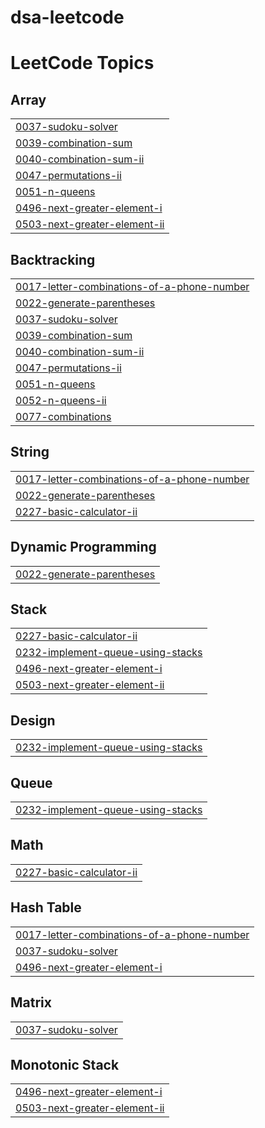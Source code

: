 # dsa-leetcode

<!---LeetCode Topics Start-->
# LeetCode Topics
## Array
|  |
| ------- |
| [0037-sudoku-solver](https://github.com/satyamagrawalread/dsa-leetcode/tree/master/0037-sudoku-solver) |
| [0039-combination-sum](https://github.com/satyamagrawalread/dsa-leetcode/tree/master/0039-combination-sum) |
| [0040-combination-sum-ii](https://github.com/satyamagrawalread/dsa-leetcode/tree/master/0040-combination-sum-ii) |
| [0047-permutations-ii](https://github.com/satyamagrawalread/dsa-leetcode/tree/master/0047-permutations-ii) |
| [0051-n-queens](https://github.com/satyamagrawalread/dsa-leetcode/tree/master/0051-n-queens) |
| [0496-next-greater-element-i](https://github.com/satyamagrawalread/dsa-leetcode/tree/master/0496-next-greater-element-i) |
| [0503-next-greater-element-ii](https://github.com/satyamagrawalread/dsa-leetcode/tree/master/0503-next-greater-element-ii) |
## Backtracking
|  |
| ------- |
| [0017-letter-combinations-of-a-phone-number](https://github.com/satyamagrawalread/dsa-leetcode/tree/master/0017-letter-combinations-of-a-phone-number) |
| [0022-generate-parentheses](https://github.com/satyamagrawalread/dsa-leetcode/tree/master/0022-generate-parentheses) |
| [0037-sudoku-solver](https://github.com/satyamagrawalread/dsa-leetcode/tree/master/0037-sudoku-solver) |
| [0039-combination-sum](https://github.com/satyamagrawalread/dsa-leetcode/tree/master/0039-combination-sum) |
| [0040-combination-sum-ii](https://github.com/satyamagrawalread/dsa-leetcode/tree/master/0040-combination-sum-ii) |
| [0047-permutations-ii](https://github.com/satyamagrawalread/dsa-leetcode/tree/master/0047-permutations-ii) |
| [0051-n-queens](https://github.com/satyamagrawalread/dsa-leetcode/tree/master/0051-n-queens) |
| [0052-n-queens-ii](https://github.com/satyamagrawalread/dsa-leetcode/tree/master/0052-n-queens-ii) |
| [0077-combinations](https://github.com/satyamagrawalread/dsa-leetcode/tree/master/0077-combinations) |
## String
|  |
| ------- |
| [0017-letter-combinations-of-a-phone-number](https://github.com/satyamagrawalread/dsa-leetcode/tree/master/0017-letter-combinations-of-a-phone-number) |
| [0022-generate-parentheses](https://github.com/satyamagrawalread/dsa-leetcode/tree/master/0022-generate-parentheses) |
| [0227-basic-calculator-ii](https://github.com/satyamagrawalread/dsa-leetcode/tree/master/0227-basic-calculator-ii) |
## Dynamic Programming
|  |
| ------- |
| [0022-generate-parentheses](https://github.com/satyamagrawalread/dsa-leetcode/tree/master/0022-generate-parentheses) |
## Stack
|  |
| ------- |
| [0227-basic-calculator-ii](https://github.com/satyamagrawalread/dsa-leetcode/tree/master/0227-basic-calculator-ii) |
| [0232-implement-queue-using-stacks](https://github.com/satyamagrawalread/dsa-leetcode/tree/master/0232-implement-queue-using-stacks) |
| [0496-next-greater-element-i](https://github.com/satyamagrawalread/dsa-leetcode/tree/master/0496-next-greater-element-i) |
| [0503-next-greater-element-ii](https://github.com/satyamagrawalread/dsa-leetcode/tree/master/0503-next-greater-element-ii) |
## Design
|  |
| ------- |
| [0232-implement-queue-using-stacks](https://github.com/satyamagrawalread/dsa-leetcode/tree/master/0232-implement-queue-using-stacks) |
## Queue
|  |
| ------- |
| [0232-implement-queue-using-stacks](https://github.com/satyamagrawalread/dsa-leetcode/tree/master/0232-implement-queue-using-stacks) |
## Math
|  |
| ------- |
| [0227-basic-calculator-ii](https://github.com/satyamagrawalread/dsa-leetcode/tree/master/0227-basic-calculator-ii) |
## Hash Table
|  |
| ------- |
| [0017-letter-combinations-of-a-phone-number](https://github.com/satyamagrawalread/dsa-leetcode/tree/master/0017-letter-combinations-of-a-phone-number) |
| [0037-sudoku-solver](https://github.com/satyamagrawalread/dsa-leetcode/tree/master/0037-sudoku-solver) |
| [0496-next-greater-element-i](https://github.com/satyamagrawalread/dsa-leetcode/tree/master/0496-next-greater-element-i) |
## Matrix
|  |
| ------- |
| [0037-sudoku-solver](https://github.com/satyamagrawalread/dsa-leetcode/tree/master/0037-sudoku-solver) |
## Monotonic Stack
|  |
| ------- |
| [0496-next-greater-element-i](https://github.com/satyamagrawalread/dsa-leetcode/tree/master/0496-next-greater-element-i) |
| [0503-next-greater-element-ii](https://github.com/satyamagrawalread/dsa-leetcode/tree/master/0503-next-greater-element-ii) |
<!---LeetCode Topics End-->